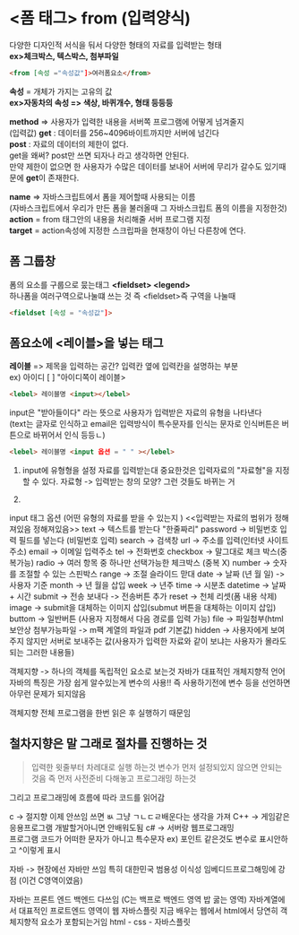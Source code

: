 # <폼 태그> from (입력양식)
다양한 디자인적 서식을 둬서 다양한 형태의 자료를 입력받는 형태<br>
**ex>체크박스, 텍스박스, 첨부파일**

```html
<from [속성 ="속성값"]>여러폼요소</from>
```
**속성** = 개체가 가지는 고유의 값<br>
**ex>자동차의 속성 => 색상, 바퀴개수, 형태 등등등**

**method** => 사용자가 입력한 내용을 서버쪽 프로그램에 어떻게 넘겨줄지<br>
    (입력값) **get** : 데이터를 256~4096바이트까지만 서버에 넘긴다<br>
            **post** : 자료의 데이터의 제한이 없다.<br>
get을 왜써? post만 쓰면 되자나 라고 생각하면 안된다.<br>
만약 제한이 없으면 한 사용자가 수많은 데이터를 보내어 서버에 무리가 갈수도 있기때문에 **get**이 존재한다.

**name** => 자바스크립트에서 폼을 제어할때 사용되는 이름<br>
        (자바스크립트에서 우리가 만든 폼을 불러올때 그 자바스크립트 폼의 이름을 지정한것)<br>
**action** = from 태그안의 내용을 처리해줄 서버 프로그램 지정<br>
**target** = action속성에 지정한 스크립파을 현재창이 아닌 다른창에 연다.

## 폼 그룹창
폼의 요소를 구룹으로 뭈는태그 **\<fieldset\> \<legend\>**<br>
하나폼을 여러구역으로나눌떄 쓰는 것 즉 \<fieldset\>즉 구역을 나눌때
```html
<fieldset [속성 = "속성값"]>
```
## 폼요소에 <레이블>을 넣는 태그
**레이블** => 제목을 입력하는 공간? 입력칸 옆에 입력칸을 설명하는 부분<br>
ex) 아이디 [   ] "아이디쪽이 레이블>

```html
<lebel> 레이블명 <input></lebel>
```
input은 "받아들이다" 라는 뜻으로 사용자가 입력받은 자료의 유형을 나타낸다<br>
(text는 글자로 인식하고 email은 입력방식이 특수문자를 인식는 문자로 인식버튼은 버튼으로 바뀌어서 인식 등등ㄴ)<br>
```html
<lebel> 레이블명 <input 옵션 = " " ></lebel>
```
1. input에 유형형을 설정
자료를 입력받는대 중요한것은 입력자료의 "자료형"을 지정할 수 있다.
자료형 -> 입력받는 창의 모양? 그런 것들도 바뀌는 거

2.



input 태그 옵션 (어떤 유형의 자료를 받을 수 있는지 )
<<입력받는 자료의 범위가 정해져있음 정해져있음>>
text     -> 텍스트를 받는다 "한줄짜리"
password -> 비밀번호 입력 필드를 넣는다 (비밀번호 입력)
search   -> 검색창
url      -> 주소를 입력(인터넷 사이트 주소)
email    -> 이메일 입력주소 
tel      -> 전화번호
checkbox -> 말그대로 체크 박스(중복가능)
radio    -> 여러 항목 중 하나만 선택가능한 체크박스 (중복 X)
number   -> 숫자를 조절할 수 있는 스핀박스
range    -> 조절 슬라이드 맏대
date     -> 날짜 (년 월 일) -> 사용자 기준
month    -> 년 월을 삽입
week     -> 년주
time     -> 시분초
datetime -> 날짜 + 시간
submit   -> 전송 보내다 -> 전송버튼 추가
reset    -> 천체 리셋(폼 내용 삭제)
image    -> submit을 대체하는 이미지 삽입(submut 버튼을 대체하는 이미지 삽입)
buttom   -> 일반버튼 (사용자 지정해서 다음 경로를 입력 가능)
file     -> 파일첨부(html 보안상 첨부가능파일 -> m팩 계열의 파일과 pdf 기본값)
hidden   -> 사용자에게 보여주지 않지만 서버로 보내주는 값(사용자가 입력한 자료와 같이 보냐는 사용자가 몰라도 되는 그러한 내용들)




객체지향
-> 하나의 객체를 독립적인 요소로 보는것
자바가 대표적인 개체지향적 언어 자바의 특징은 가장 쉽게 알수있는게 변수의 사용!!
즉 사용하기전에 변수 등을 선언하면 아무런 문제가 되지않음 

객체지향
전체 프로그램을 한번 읽은 후 실행하기 때문임


철차지향은 말 그래로 절차를 진행하는 것 
-
> 입력한 윗줄부터 차레대로 실행 하는것
변수가 먼저 설정되있지 않으면 안되는 것음
즉 먼저 사전준비 다해놓고 프로그래밍 하는것

그리고 프로그래밍에 흐름에 따라 코드를 읽어감

c   -> 절지향 이제 안쓰임 쓰면 ㅄ 그냥 ㄱㄴㄷㄹ배운다는 생각을 가져
C++ -> 게임같은 응용프로그램 개발할거아니면 안배워도됨
c#  -> 서버랑 웹프로그래밍  
프로그램 코드가 어떠한 문자가 아니고 특수문자
ex) 포인트 같은것도 변수로 표시안하고 ^이렇게 표시

자바 -> 현장에선 자바만 쓰임 특히 대한민국
범용성 이식성 임베디드프로그해밍에 강점 (이건 C영역이였음)

자바는 프론트 엔드 백엔드 다쓰임 (C는 백프로 백엔드 영역 밥 굻는 영역)
자바계열에서 대표적인 프로트엔드 영역이 웹 자바스플릿
지금 배우는 웹에서 html에서 당연히 객체지향적 요소가 포함되는거임 
html - css - 자바스플릿























































